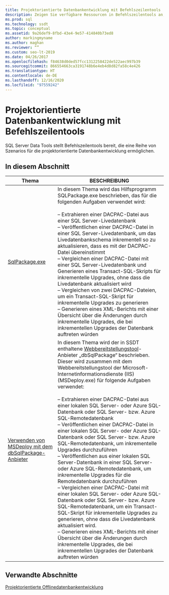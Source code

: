 ```yaml
---
title: Projektorientierte Datenbankentwicklung mit Befehlszeilentools
description: Zeigen Sie verfügbare Ressourcen in Befehlszeilentools an, die SQL Server Data Tools zum Arbeiten mit DACPAC-Dateien bereitstellen (z. B. „SQLPackage.exe“ und „dbSqlPackage“).
ms.prod: sql
ms.technology: ssdt
ms.topic: conceptual
ms.assetid: 9a26def9-8fbd-43e4-9e57-414840b73ed8
author: markingmyname
ms.author: maghan
ms.reviewer: “”
ms.custom: seo-lt-2019
ms.date: 04/26/2017
ms.openlocfilehash: f84638d0ded57fcc1312258422de522aec997b39
ms.sourcegitcommit: 866554663ca3191748b6e4eb4d8d82fa58c4e426
ms.translationtype: HT
ms.contentlocale: de-DE
ms.lasthandoff: 12/16/2020
ms.locfileid: "97559242"
---
```

# <a name="project-oriented-database-development-using-command-line-tools"></a>Projektorientierte Datenbankentwicklung mit Befehlszeilentools

SQL Server Data Tools stellt Befehlszeilentools bereit, die eine Reihe von Szenarios für die projektorientierte Datenbankentwicklung ermöglichen.  
  
## <a name="in-this-section"></a>In diesem Abschnitt  
  
|Thema|BESCHREIBUNG|  
|-|-|  
|[SqlPackage.exe](../tools/sqlpackage/sqlpackage.md)|In diesem Thema wird das Hilfsprogramm SQLPackage.exe beschrieben, das für die folgenden Aufgaben verwendet wird:<br /><br />– Extrahieren einer DACPAC-Datei aus einer SQL Server-Livedatenbank<br />– Veröffentlichen einer DACPAC-Datei in einer SQL Server-Livedatenbank, um das Livedatenbankschema inkrementell so zu aktualisieren, dass es mit der DACPAC-Datei übereinstimmt<br />– Vergleichen einer DACPAC-Datei mit einer SQL Server-Livedatenbank und Generieren eines Transact\-SQL-Skripts für inkrementelle Upgrades, ohne dass die Livedatenbank aktualisiert wird<br />– Vergleichen von zwei DACPAC-Dateien, um ein Transact\-SQL-Skript für inkrementelle Upgrades zu generieren<br />– Generieren eines XML-Berichts mit einer Übersicht über die Änderungen durch inkrementelle Upgrades, die bei inkrementellen Upgrades der Datenbank auftreten würden|  
|[Verwenden von MSDeploy mit dem dbSqlPackage-Anbieter](../ssdt/using-msdeploy-with-dbsqlpackage-provider.md)|In diesem Thema wird der in SSDT enthaltene [Webbereitstellungstool](https://go.microsoft.com/fwlink/?LinkId=231798)-Anbieter „dbSqlPackage“ beschrieben. Dieser wird zusammen mit dem Webbereitstellungstool der Microsoft-Internetinformationsdienste (IIS) (MSDeploy.exe) für folgende Aufgaben verwendet:<br /><br />– Extrahieren einer DACPAC-Datei aus einer lokalen SQL Server- oder Azure SQL-Datenbank oder SQL Server- bzw. Azure SQL-Remotedatenbank<br />– Veröffentlichen einer DACPAC-Datei in einer lokalen SQL Server- oder Azure SQL-Datenbank oder SQL Server- bzw. Azure SQL-Remotedatenbank, um inkrementelle Upgrades durchzuführen<br />– Veröffentlichen aus einer lokalen SQL Server-Datenbank in einer SQL Server- oder Azure SQL-Remotedatenbank, um inkrementelle Upgrades für die Remotedatenbank durchzuführen<br />– Vergleichen einer DACPAC-Datei mit einer lokalen SQL Server- oder Azure SQL-Datenbank oder SQL Server- bzw. Azure SQL-Remotedatenbank, um ein Transact\-SQL-Skript für inkrementelle Upgrades zu generieren, ohne dass die Livedatenbank aktualisiert wird.<br />– Generieren eines XML-Berichts mit einer Übersicht über die Änderungen durch inkrementelle Upgrades, die bei inkrementellen Upgrades der Datenbank auftreten würden|  
  
## <a name="related-sections"></a>Verwandte Abschnitte  
[Projektorientierte Offlinedatenbankentwicklung](../ssdt/project-oriented-offline-database-development.md)  
  

